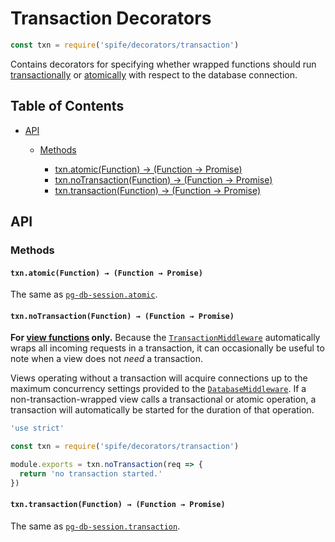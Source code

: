 # Transaction Decorators

```javascript
const txn = require('spife/decorators/transaction')
```

Contains decorators for specifying whether wrapped functions should run
[transactionally][def-transaction] or [atomically][def-atomicity] with respect
to the database connection.

## Table of Contents

* [API](#api)
  * [Methods](#methods)

    * [txn.atomic(Function) → (Function → Promise)](#txnatomicfunction--function--promise)
    * [txn.noTransaction(Function) → (Function → Promise)](#txnnotransactionfunction--function--promise)
    * [txn.transaction(Function) → (Function → Promise)](#txntransactionfunction--function--promise)

## API

### Methods

#### `txn.atomic(Function) → (Function → Promise)`

The same as [`pg-db-session.atomic`][pg-db-session-atomic].

#### `txn.noTransaction(Function) → (Function → Promise)`

**For [view functions][topic-view] only.** Because the
[`TransactionMiddleware`][ref-transaction-mw] automatically wraps all incoming
requests in a transaction, it can occasionally be useful to note when a view
does not _need_ a transaction.

Views operating without a transaction will acquire connections up to the
maximum concurrency settings provided to the
[`DatabaseMiddleware`][ref-database-mw]. If a non-transaction-wrapped view
calls a transactional or atomic operation, a transaction will automatically be
started for the duration of that operation.

```javascript
'use strict'

const txn = require('spife/decorators/transaction')

module.exports = txn.noTransaction(req => {
  return 'no transaction started.'
})
```

#### `txn.transaction(Function) → (Function → Promise)`

The same as [`pg-db-session.transaction`][pg-db-session-transaction].

[def-transaction]: http://www.postgresql.org/docs/9.5/static/tutorial-transactions.html
[def-atomicity]: https://github.com/npm/pg-db-session#dbatomicfunction--promiset--function
[topic-view]: ../topics/views.md
[ref-transaction-mw]: ./middleware/transaction.md
[ref-database-mw]: ./middleware/database.md
[pg-db-session-atomic]: https://github.com/npm/pg-db-session#dbatomicfunction--promiset--function
[pg-db-session-transaction]: https://github.com/npm/pg-db-session#dbtransactionfunction--promiset--function
